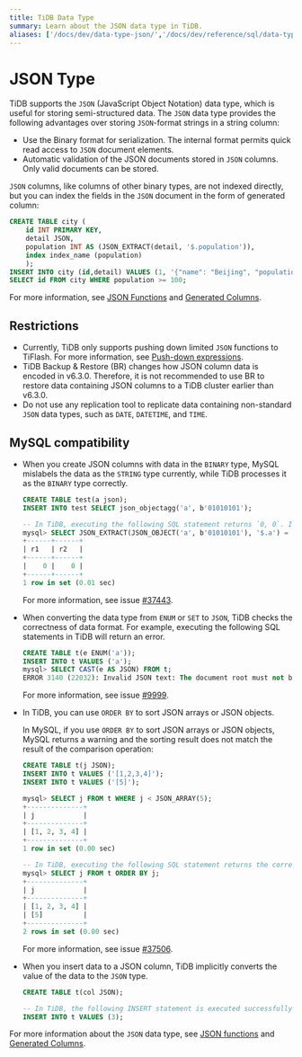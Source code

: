 ```yaml
---
title: TiDB Data Type
summary: Learn about the JSON data type in TiDB.
aliases: ['/docs/dev/data-type-json/','/docs/dev/reference/sql/data-types/json/']
---
```


# JSON Type

TiDB supports the `JSON` (JavaScript Object Notation) data type, which is useful for storing semi-structured data. The `JSON` data type provides the following advantages over storing `JSON`-format strings in a string column:

- Use the Binary format for serialization. The internal format permits quick read access to `JSON` document elements.
- Automatic validation of the JSON documents stored in `JSON` columns. Only valid documents can be stored.

`JSON` columns, like columns of other binary types, are not indexed directly, but you can index the fields in the `JSON` document in the form of generated column:

```sql
CREATE TABLE city (
    id INT PRIMARY KEY,
    detail JSON,
    population INT AS (JSON_EXTRACT(detail, '$.population')),
    index index_name (population)
    );
INSERT INTO city (id,detail) VALUES (1, '{"name": "Beijing", "population": 100}');
SELECT id FROM city WHERE population >= 100;
```

For more information, see [JSON Functions](/functions-and-operators/json-functions.md) and [Generated Columns](/generated-columns.md).

## Restrictions

- Currently, TiDB only supports pushing down limited `JSON` functions to TiFlash. For more information, see [Push-down expressions](/tiflash/tiflash-supported-pushdown-calculations.md#push-down-expressions).
- TiDB Backup & Restore (BR) changes how JSON column data is encoded in v6.3.0. Therefore, it is not recommended to use BR to restore data containing JSON columns to a TiDB cluster earlier than v6.3.0.
- Do not use any replication tool to replicate data containing non-standard `JSON` data types, such as `DATE`, `DATETIME`, and `TIME`.

## MySQL compatibility

- When you create JSON columns with data in the `BINARY` type, MySQL mislabels the data as the `STRING` type currently, while TiDB processes it as the `BINARY` type correctly.

    ```sql
    CREATE TABLE test(a json);
    INSERT INTO test SELECT json_objectagg('a', b'01010101');

    -- In TiDB, executing the following SQL statement returns `0, 0`. In MySQL, executing the following SQL statement returns `0, 1`.
    mysql> SELECT JSON_EXTRACT(JSON_OBJECT('a', b'01010101'), '$.a') = "base64:type15:VQ==" AS r1, JSON_EXTRACT(a, '$.a') = "base64:type15:VQ==" AS r2 FROM test;
    +------+------+
    | r1   | r2   |
    +------+------+
    |    0 |    0 |
    +------+------+
    1 row in set (0.01 sec)
    ```

    For more information, see issue [#37443](https://github.com/pingcap/tidb/issues/37443).

- When converting the data type from `ENUM` or `SET` to `JSON`, TiDB checks the correctness of data format. For example, executing the following SQL statements in TiDB will return an error.

    ```sql
    CREATE TABLE t(e ENUM('a'));
    INSERT INTO t VALUES ('a');
    mysql> SELECT CAST(e AS JSON) FROM t;
    ERROR 3140 (22032): Invalid JSON text: The document root must not be followed by other values.
    ```

    For more information, see issue [#9999](https://github.com/pingcap/tidb/issues/9999).

- In TiDB, you can use `ORDER BY` to sort JSON arrays or JSON objects.

    In MySQL, if you use `ORDER BY` to sort JSON arrays or JSON objects, MySQL returns a warning and the sorting result does not match the result of the comparison operation:

    ```sql
    CREATE TABLE t(j JSON);
    INSERT INTO t VALUES ('[1,2,3,4]');
    INSERT INTO t VALUES ('[5]');

    mysql> SELECT j FROM t WHERE j < JSON_ARRAY(5);
    +--------------+
    | j            |
    +--------------+
    | [1, 2, 3, 4] |
    +--------------+
    1 row in set (0.00 sec)

    -- In TiDB, executing the following SQL statement returns the correct sorting result. In MySQL, executing the following SQL statement returns the "This version of MySQL doesn't yet support 'sorting of non-scalar JSON values'." warning and the sorting result is inconsistent with the comparison result of `<`.
    mysql> SELECT j FROM t ORDER BY j;
    +--------------+
    | j            |
    +--------------+
    | [1, 2, 3, 4] |
    | [5]          |
    +--------------+
    2 rows in set (0.00 sec)
    ```

    For more information, see issue [#37506](https://github.com/pingcap/tidb/issues/37506).

- When you insert data to a JSON column, TiDB implicitly converts the value of the data to the `JSON` type.

    ```sql
    CREATE TABLE t(col JSON);

    -- In TiDB, the following INSERT statement is executed successfully. In MySQL, executing the following INSERT statement returns the "Invalid JSON text" error.
    INSERT INTO t VALUES (3);
    ```

For more information about the `JSON` data type, see [JSON functions](/functions-and-operators/json-functions.md) and [Generated Columns](/generated-columns.md).